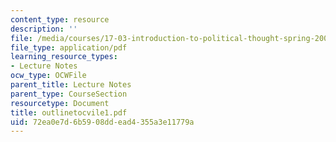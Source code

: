 ```yaml
---
content_type: resource
description: ''
file: /media/courses/17-03-introduction-to-political-thought-spring-2004/72ea0e7d6b5908ddead4355a3e11779a_outlinetocvile1.pdf
file_type: application/pdf
learning_resource_types:
- Lecture Notes
ocw_type: OCWFile
parent_title: Lecture Notes
parent_type: CourseSection
resourcetype: Document
title: outlinetocvile1.pdf
uid: 72ea0e7d-6b59-08dd-ead4-355a3e11779a
---
```

